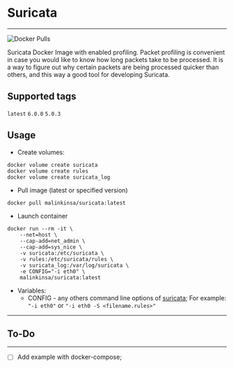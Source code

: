 # Suricata
---
![Docker Pulls](https://img.shields.io/docker/pulls/malinkinsa/suricata)

Suricata Docker Image with enabled profiling.
Packet profiling is convenient in case you would like to know how long packets take to be processed. It is a way to figure out why certain packets are being processed quicker than others, and this way a good tool for developing Suricata.

## Supported tags
```latest``` ```6.0.0``` ```5.0.3```

## Usage
- Create volumes:
```
docker volume create suricata
docker volume create rules
docker volume create suricata_log
```
- Pull image (latest or specified version)
```
docker pull malinkinsa/suricata:latest
```
- Launch container
```
docker run --rm -it \
	--net=host \
	--cap-add=net_admin \
	--cap-add=sys_nice \
	-v suricata:/etc/suricata \
	-v rules:/etc/suricata/rules \
	-v suricata_log:/var/log/suricata \
	-e CONFIG="-i eth0" \
	malinkinsa/suricata:latest
```
- Variables:
    - CONFIG - any others command line options of [suricata](https://suricata.readthedocs.io/en/suricata-5.0.4/command-line-options.html); For example: ``` "-i eth0"``` or ```"-i eth0 -S <filename.rules>"```

---
## To-Do
---

- [ ] Add example with docker-compose;

